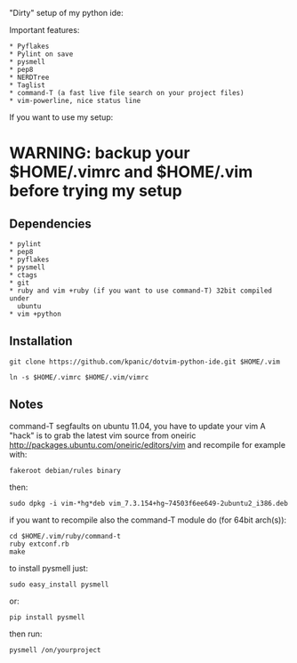 "Dirty" setup of my python ide:

Important features:

    * Pyflakes
    * Pylint on save
    * pysmell
    * pep8
    * NERDTree
    * Taglist
    * command-T (a fast live file search on your project files)
    * vim-powerline, nice status line

If you want to use my setup:

# WARNING: backup your $HOME/.vimrc and $HOME/.vim before trying my setup

## Dependencies

    * pylint
    * pep8
    * pyflakes
    * pysmell
    * ctags
    * git
    * ruby and vim +ruby (if you want to use command-T) 32bit compiled under
      ubuntu
    * vim +python

## Installation

    git clone https://github.com/kpanic/dotvim-python-ide.git $HOME/.vim

    ln -s $HOME/.vimrc $HOME/.vim/vimrc

## Notes

command-T segfaults on ubuntu 11.04, you have to update your vim
A "hack" is to grab the latest vim source from oneiric
http://packages.ubuntu.com/oneiric/editors/vim and recompile for example
with:

    fakeroot debian/rules binary

then:

    sudo dpkg -i vim-*hg*deb vim_7.3.154+hg~74503f6ee649-2ubuntu2_i386.deb

if you want to recompile also the command-T module do (for 64bit arch(s)):

    cd $HOME/.vim/ruby/command-t
    ruby extconf.rb
    make

to install pysmell just:

    sudo easy_install pysmell

or:

    pip install pysmell

then run:

    pysmell /on/yourproject
